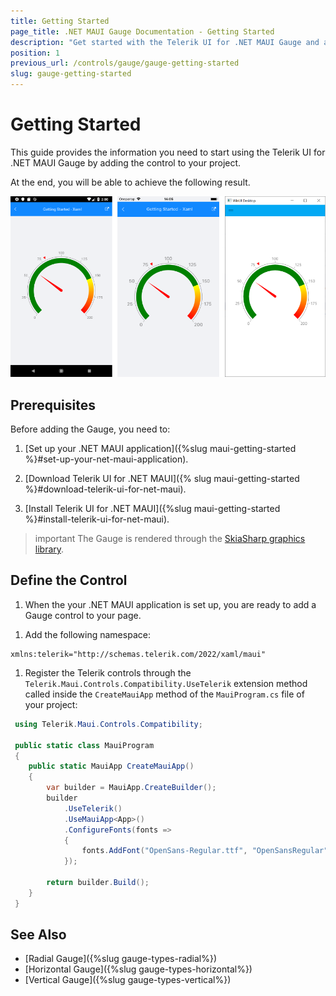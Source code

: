 ```yaml
---
title: Getting Started
page_title: .NET MAUI Gauge Documentation - Getting Started
description: "Get started with the Telerik UI for .NET MAUI Gauge and add the control to your .NET MAUI project."
position: 1
previous_url: /controls/gauge/gauge-getting-started
slug: gauge-getting-started
---
```


# Getting Started

This guide provides the information you need to start using the Telerik UI for .NET MAUI Gauge by adding the control to your project.

At the end, you will be able to achieve the following result.

![Gauge Getting Started](images/gauge-gettingstarted.png)

## Prerequisites

Before adding the Gauge, you need to:

1. [Set up your .NET MAUI application]({%slug maui-getting-started %}#set-up-your-net-maui-application).

1. [Download Telerik UI for .NET MAUI]({% slug maui-getting-started %}#download-telerik-ui-for-net-maui).

1. [Install Telerik UI for .NET MAUI]({%slug maui-getting-started %}#install-telerik-ui-for-net-maui).

>important The Gauge is rendered through the [SkiaSharp graphics library](https://skia.org/).

## Define the Control

1. When the your .NET MAUI application is set up, you are ready to add a Gauge control to your page.

 <snippet id='gauge-getting-started-xaml'/>

1. Add the following namespace:

 ```XAML
xmlns:telerik="http://schemas.telerik.com/2022/xaml/maui"
 ```

1. Register the Telerik controls through the `Telerik.Maui.Controls.Compatibility.UseTelerik` extension method called inside the `CreateMauiApp` method of the `MauiProgram.cs` file of your project:

```C#
 using Telerik.Maui.Controls.Compatibility;

 public static class MauiProgram
 {
	public static MauiApp CreateMauiApp()
	{
		var builder = MauiApp.CreateBuilder();
		builder
			.UseTelerik()
			.UseMauiApp<App>()
			.ConfigureFonts(fonts =>
			{
				fonts.AddFont("OpenSans-Regular.ttf", "OpenSansRegular");
			});

		return builder.Build();
	}
 }           
```

## See Also

- [Radial Gauge]({%slug gauge-types-radial%})
- [Horizontal Gauge]({%slug gauge-types-horizontal%})
- [Vertical Gauge]({%slug gauge-types-vertical%})
